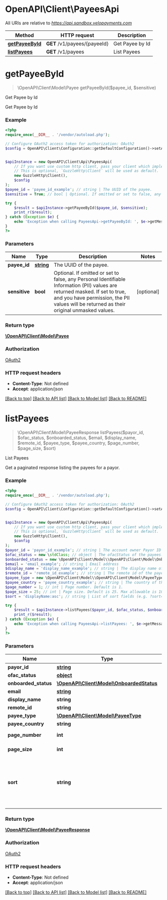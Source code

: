 # OpenAPI\Client\PayeesApi

All URIs are relative to *https://api.sandbox.velopayments.com*

Method | HTTP request | Description
------------- | ------------- | -------------
[**getPayeeById**](PayeesApi.md#getPayeeById) | **GET** /v1/payees/{payeeId} | Get Payee by Id
[**listPayees**](PayeesApi.md#listPayees) | **GET** /v1/payees | List Payees


# **getPayeeById**
> \OpenAPI\Client\Model\Payee getPayeeById($payee_id, $sensitive)

Get Payee by Id

Get Payee by Id

### Example
```php
<?php
require_once(__DIR__ . '/vendor/autoload.php');

// Configure OAuth2 access token for authorization: OAuth2
$config = OpenAPI\Client\Configuration::getDefaultConfiguration()->setAccessToken('YOUR_ACCESS_TOKEN');


$apiInstance = new OpenAPI\Client\Api\PayeesApi(
    // If you want use custom http client, pass your client which implements `GuzzleHttp\ClientInterface`.
    // This is optional, `GuzzleHttp\Client` will be used as default.
    new GuzzleHttp\Client(),
    $config
);
$payee_id = 'payee_id_example'; // string | The UUID of the payee.
$sensitive = True; // bool | Optional. If omitted or set to false, any Personal Identifiable Information (PII) values are returned masked. If set to true, and you have permission, the PII values will be returned as their original unmasked values.

try {
    $result = $apiInstance->getPayeeById($payee_id, $sensitive);
    print_r($result);
} catch (Exception $e) {
    echo 'Exception when calling PayeesApi->getPayeeById: ', $e->getMessage(), PHP_EOL;
}
?>
```

### Parameters

Name | Type | Description  | Notes
------------- | ------------- | ------------- | -------------
 **payee_id** | [**string**](../Model/.md)| The UUID of the payee. |
 **sensitive** | **bool**| Optional. If omitted or set to false, any Personal Identifiable Information (PII) values are returned masked. If set to true, and you have permission, the PII values will be returned as their original unmasked values. | [optional]

### Return type

[**\OpenAPI\Client\Model\Payee**](../Model/Payee.md)

### Authorization

[OAuth2](../../README.md#OAuth2)

### HTTP request headers

 - **Content-Type**: Not defined
 - **Accept**: application/json

[[Back to top]](#) [[Back to API list]](../../README.md#documentation-for-api-endpoints) [[Back to Model list]](../../README.md#documentation-for-models) [[Back to README]](../../README.md)

# **listPayees**
> \OpenAPI\Client\Model\PayeeResponse listPayees($payor_id, $ofac_status, $onboarded_status, $email, $display_name, $remote_id, $payee_type, $payee_country, $page_number, $page_size, $sort)

List Payees

Get a paginated response listing the payees for a payor.

### Example
```php
<?php
require_once(__DIR__ . '/vendor/autoload.php');

// Configure OAuth2 access token for authorization: OAuth2
$config = OpenAPI\Client\Configuration::getDefaultConfiguration()->setAccessToken('YOUR_ACCESS_TOKEN');


$apiInstance = new OpenAPI\Client\Api\PayeesApi(
    // If you want use custom http client, pass your client which implements `GuzzleHttp\ClientInterface`.
    // This is optional, `GuzzleHttp\Client` will be used as default.
    new GuzzleHttp\Client(),
    $config
);
$payor_id = 'payor_id_example'; // string | The account owner Payor ID
$ofac_status = new \stdClass; // object | The ofacStatus of the payees.
$onboarded_status = new \OpenAPI\Client\Model\\OpenAPI\Client\Model\OnboardedStatus(); // \OpenAPI\Client\Model\OnboardedStatus | The onboarded status of the payees.
$email = 'email_example'; // string | Email address
$display_name = 'display_name_example'; // string | The display name of the payees.
$remote_id = 'remote_id_example'; // string | The remote id of the payees.
$payee_type = new \OpenAPI\Client\Model\\OpenAPI\Client\Model\PayeeType(); // \OpenAPI\Client\Model\PayeeType | The onboarded status of the payees.
$payee_country = 'payee_country_example'; // string | The country of the payees.
$page_number = 1; // int | Page number. Default is 1.
$page_size = 25; // int | Page size. Default is 25. Max allowable is 100.
$sort = 'displayName:asc'; // string | List of sort fields (e.g. ?sort=onboardedStatus:asc,name:asc) Default is name:asc 'name' is treated as company name for companies - last name + ',' + firstName for individuals The supported sort fields are - payeeId, displayName, payoutStatus, onboardedStatus.

try {
    $result = $apiInstance->listPayees($payor_id, $ofac_status, $onboarded_status, $email, $display_name, $remote_id, $payee_type, $payee_country, $page_number, $page_size, $sort);
    print_r($result);
} catch (Exception $e) {
    echo 'Exception when calling PayeesApi->listPayees: ', $e->getMessage(), PHP_EOL;
}
?>
```

### Parameters

Name | Type | Description  | Notes
------------- | ------------- | ------------- | -------------
 **payor_id** | [**string**](../Model/.md)| The account owner Payor ID |
 **ofac_status** | [**object**](../Model/.md)| The ofacStatus of the payees. | [optional]
 **onboarded_status** | [**\OpenAPI\Client\Model\OnboardedStatus**](../Model/.md)| The onboarded status of the payees. | [optional]
 **email** | [**string**](../Model/.md)| Email address | [optional]
 **display_name** | **string**| The display name of the payees. | [optional]
 **remote_id** | **string**| The remote id of the payees. | [optional]
 **payee_type** | [**\OpenAPI\Client\Model\PayeeType**](../Model/.md)| The onboarded status of the payees. | [optional]
 **payee_country** | **string**| The country of the payees. | [optional]
 **page_number** | **int**| Page number. Default is 1. | [optional] [default to 1]
 **page_size** | **int**| Page size. Default is 25. Max allowable is 100. | [optional] [default to 25]
 **sort** | **string**| List of sort fields (e.g. ?sort&#x3D;onboardedStatus:asc,name:asc) Default is name:asc &#39;name&#39; is treated as company name for companies - last name + &#39;,&#39; + firstName for individuals The supported sort fields are - payeeId, displayName, payoutStatus, onboardedStatus. | [optional] [default to &#39;displayName:asc&#39;]

### Return type

[**\OpenAPI\Client\Model\PayeeResponse**](../Model/PayeeResponse.md)

### Authorization

[OAuth2](../../README.md#OAuth2)

### HTTP request headers

 - **Content-Type**: Not defined
 - **Accept**: application/json

[[Back to top]](#) [[Back to API list]](../../README.md#documentation-for-api-endpoints) [[Back to Model list]](../../README.md#documentation-for-models) [[Back to README]](../../README.md)

